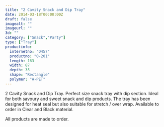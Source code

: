 ```yaml
---
title: "2 Cavity Snack and Dip Tray"
date: 2014-03-18T00:00:00Z
draft: false
imagealt: ""
imageurl: ""
3d: ""
category: ["Snack","Party"]
type: ["Tray"]
productinfo:
  internetno: "D457"
  productno: "0-201"
  length: 163
  width: 87
  depth: 35
  shape: "Rectangle"
  polymer: "A-PET"
---
```

2 Cavity Snack and Dip Tray. Perfect size snack tray with dip section. Ideal for both savoury and sweet snack and dip products. The tray has been designed for heat seal but also suitable for stretch / over wrap. Available to order in Clear and Black material.

All products are made to order.

 